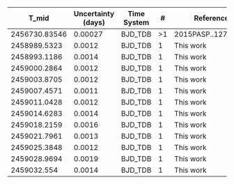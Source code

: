 |T_mid|Uncertainty (days)           |Time System|#                                            |Reference                           |
|-----|-----------------------------|-----------|---------------------------------------------|------------------------------------|
|2456730.83546|0.00027                      |BJD_TDB    |>1                                           |2015PASP..127..851J                 |
|2458989.5323|0.0012                       |BJD_TDB    |1                                            |This work                           |
|2458993.1186|0.0014                       |BJD_TDB    |1                                            |This work                           |
|2459000.2864|0.0012                       |BJD_TDB    |1                                            |This work                           |
|2459003.8705|0.0012                       |BJD_TDB    |1                                            |This work                           |
|2459007.4571|0.0011                       |BJD_TDB    |1                                            |This work                           |
|2459011.0428|0.0012                       |BJD_TDB    |1                                            |This work                           |
|2459014.6283|0.0014                       |BJD_TDB    |1                                            |This work                           |
|2459018.2159|0.0016                       |BJD_TDB    |1                                            |This work                           |
|2459021.7961|0.0013                       |BJD_TDB    |1                                            |This work                           |
|2459025.3848|0.0012                       |BJD_TDB    |1                                            |This work                           |
|2459028.9694|0.0019                       |BJD_TDB    |1                                            |This work                           |
|2459032.554|0.0014                       |BJD_TDB    |1                                            |This work                           |
